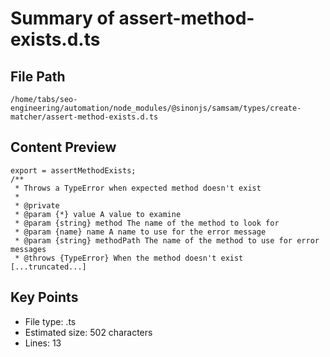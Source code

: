 # Summary of assert-method-exists.d.ts
  
## File Path
`/home/tabs/seo-engineering/automation/node_modules/@sinonjs/samsam/types/create-matcher/assert-method-exists.d.ts`

## Content Preview
```
export = assertMethodExists;
/**
 * Throws a TypeError when expected method doesn't exist
 *
 * @private
 * @param {*} value A value to examine
 * @param {string} method The name of the method to look for
 * @param {name} name A name to use for the error message
 * @param {string} methodPath The name of the method to use for error messages
 * @throws {TypeError} When the method doesn't exist
[...truncated...]
```

## Key Points
- File type: .ts
- Estimated size: 502 characters
- Lines: 13

